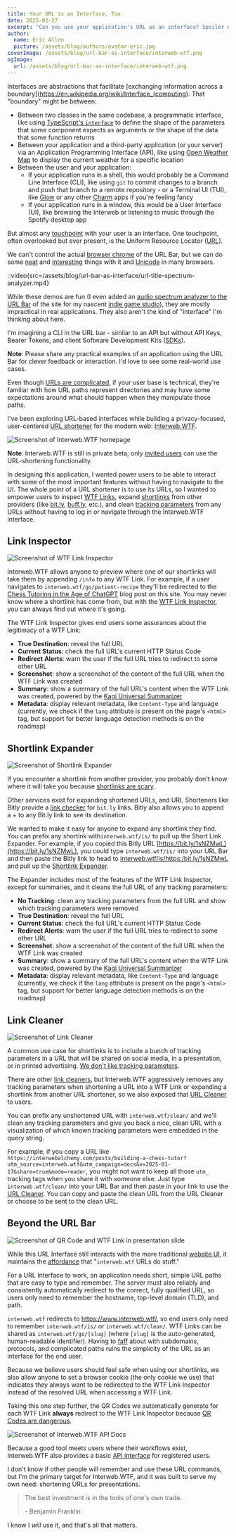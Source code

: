 ```yaml
---
title: Your URL is an Interface, Too
date: 2025-02-27
excerpt: "Can you use your application's URL as an interface? Spoiler Alert: Yes. Will users interact with it? Maybe."
author:
  name: Eric Allen
  picture: /assets/blog/authors/avatar-eric.jpg
coverImage: /assets/blog/url-bar-as-interface/interweb-wtf.png
ogImage:
  url: /assets/blog/url-bar-as-interface/interweb-wtf.png
---
```


Interfaces are abstractions that facilitate [exchanging information across a boundary](https://en.wikipedia.org/wiki/Interface_(computing). That "boundary" might be between:

- Between two classes in the same codebase, a programmatic interface, like using [TypeScript's `interface`](https://www.typescriptlang.org/docs/handbook/interfaces.html) to define the shape of the parameters that some component expects as arguments or the shape of the data that some function returns
- Between your application and a third-party application (or your server) via an Application Programming Interface (API), like using [Open Weather Map](https://openweathermap.org/api) to display the current weather for a specific location
- Between the user and your application:
  - If your application runs in a shell, this would probably be a Command Line Interface (CLI), like using `git` to commit changes to a branch and push that branch to a remote repository - or a Terminal UI (TUI), like [Glow](https://github.com/charmbracelet/glow) or any other [Charm](https://charm.sh/) apps if you're feeling fancy
  - If your application runs in a window, this would be a User Interface (UI), like browsing the Interweb or listening to music through the Spotify desktop app

But almost any [touchpoint](https://en.wikipedia.org/wiki/Touchpoint) with your user is an interface. One touchpoint, often overlooked but ever present, is the Uniform Resource Locator ([URL](https://developer.mozilla.org/en-US/docs/Glossary/URL)).

We can't control the actual [browser chrome](https://www.nngroup.com/articles/browser-and-gui-chrome/) of the URL Bar, but we can do some [neat](http://glench.com/hash/#) and [interesting](https://matthewrayfield.com/articles/animating-urls-with-javascript-and-emojis/) things with it and [Unicode](https://flaviocopes.com/javascript-unicode/) in many browsers.

::video{src=/assets/blog/url-bar-as-interface/url-title-spectrum-analyzer.mp4}

While these demos are fun (I even added an [audio spectrum analyzer to the URL Bar](https://github.com/DVDAGames/blog/blob/main/README.md#url-bar-spectrum-analyzer) of the site for my nascent [indie game studio](https://dvdagames.com/)), they are mostly impractical in real applications. They also aren't the kind of "interface" I'm thinking about here.

I'm imagining a CLI in the URL bar - similar to an API but without API Keys, Bearer Tokens, and client Software Development Kits ([SDKs](https://www.ibm.com/think/topics/api-vs-sdk)).

**Note**: Please share any practical examples of an application using the URL Bar for clever feedback or interaction. I'd love to see some real-world use cases.

Even though [URLs are complicated](https://www.netmeister.org/blog/urls.html), if your user base is technical, they're familiar with how URL paths represent directories and may have some expectations around what should happen when they manipulate those paths.

I've been exploring URL-based interfaces while building a privacy-focused, user-centered [URL shortener](https://en.wikipedia.org/wiki/URL_shortening) for the modern web: [Interweb.WTF](https://www.interweb.wtf/).

![Screenshot of Interweb.WTF homepage](interweb-wtf.png)

**Note**: Interweb.WTF is still in private beta; only [invited users](https://github.com/InterwebAlchemy/interweb-wtf/discussions/1) can use the URL-shortening functionality.

In designing this application, I wanted power users to be able to interact with some of the most important features without having to navigate to the UI. The whole point of a URL shortener is to use its URLs, so I wanted to empower users to inspect [WTF Links](https://www.interweb.wtf/docs/concepts/wtf-links), expand [shortlinks](https://www.interweb.wtf/docs/concepts/shortlinks) from other providers (like [bit.ly](https://bitly.com/), [buff.ly](https://buffer.com/), etc.), and clean [tracking parameters](https://www.interweb.wtf/docs/concepts/tracking) from any URLs without having to log in or navigate through the Interweb.WTF interface.

## Link Inspector

![Screenshot of WTF Link Inspector](/assets/blog/url-bar-as-interface/wtflink-inspector.png)

Interweb.WTF allows anyone to preview where one of our shortlinks will take them by appending `/info` to any WTF Link. For example, if a user navigates to `interweb.wtf/go/patient-recipe` they'll be redirected to the [Chess Tutoring in the Age of ChatGPT](https://interwebalchemy.com/posts/building-a-chess-tutor/) blog post on this site. You may never know where a shortlink has come from, but with the [WTF Link Inspector](https://www.interweb.wtf/go/patient-recipe/info), you can always find out where it's going.

The WTF Link Inspector gives end users some assurances about the legitimacy of a WTF Link:

- **True Destination**: reveal the full URL
- **Current Status**: check the full URL's current HTTP Status Code
- **Redirect Alerts**: warn the user if the full URL tries to redirect to some other URL
- **Screenshot**: show a screenshot of the content of the full URL when the WTF Link was created
- **Summary**: show a summary of the full URL's content when the WTF Link was created, powered by the [Kagi Universal Summarizer](https://help.kagi.com/kagi/api/summarizer.html)
- **Metadata**: display relevant metadata, like `Content-Type` and language (currently, we check if the `lang` attribute is present on the page's `<html>` tag, but support for better language detection methods is on the roadmap)

## Shortlink Expander

![Screenshot of Shortlink Expander](/assets/blog/url-bar-as-interface/shortlink-expander.png)

If you encounter a shortlink from another provider, you probably don't know where it will take you because [shortlinks are scary](https://gcs.civilservice.gov.uk/blog/link-shorteners-the-long-and-short-of-why-you-shouldnt-use-them/).

Other services exist for expanding shortened URLs, and URL Shorteners like Bitly provide a [link checker](https://support.bitly.com/hc/en-us/p/link-checker) for `bit.ly` links. Bitly also allows you to append a + to any Bit.ly link to see its destination.

We wanted to make it easy for anyone to expand any shortlink they find. You can prefix any shortink with`interweb.wtf/is/` to pull up the Short Link Expander. For example, if you copied this Bitly URL [https://bit.ly/1sNZMwL](https://bit.ly/1sNZMwL), you could type `interweb.wtf/is/` into your URL Bar and then paste the Bitly link to head to [interweb.wtf/is/https:/bit.ly/1sNZMwL](https://www.interweb.wtf/is/https://bit.ly/1sNZMwL) and pull up the [Shortlink Expander](https://www.interweb.wtf/docs/expand).

The Expander includes most of the features of the WTF Link Inspector, except for summaries, and it cleans the full URL of any tracking parameters:

- **No Tracking**: clean any tracking parameters from the full URL and show which tracking parameters were removed
- **True Destination**: reveal the full URL
- **Current Status**: check the full URL's current HTTP Status Code
- **Redirect Alerts**: warn the user if the full URL tries to redirect to some other URL
- **Screenshot**: show a screenshot of the content of the full URL when the WTF Link was created
- **Summary**: show a summary of the full URL's content when the WTF Link was created, powered by the [Kagi Universal Summarizer](https://help.kagi.com/kagi/api/summarizer.html)
- **Metadata**: display relevant metadata, like `Content-Type` and language (currently, we check if the `lang` attribute is present on the page's `<html>` tag, but support for better language detection methods is on the roadmap)

## Link Cleaner

![Screenshot of Link Cleaner](/assets/blog/url-bar-as-interface/link-cleaner.png)

A common use case for shortlinks is to include a bunch of tracking parameters in a URL that will be shared on social media, in a presentation, or in printed advertising. [We don't like tracking parameters](https://nordvpn.com/blog/how-to-remove-tracking-parameters-from-url/).

There are other [link cleaners](https://linkcleaner.app/), but Interweb.WTF aggressively removes any tracking parameters when shortening a URL into a WTF Link or expanding a shortlink from another URL shortener, so we also exposed that [URL Cleaner](https://www.interweb.wtf/docs/clean) to users.

You can prefix any unshortened URL with `interweb.wtf/clean/` and we'll clean any tracking parameters and give you back a nice, clean URL with a visualization of which known tracking parameters were embedded in the query string.

For example, if you copy a URL like `https://interwebalchemy.com/posts/building-a-chess-tutor?utm_source=interweb.wtf&utm_campaign=docs&v=2025-01-17&share=true&mode=reader`, you might not want to keep all those `utm_` tracking tags when you share it with someone else. Just type `interweb.wtf/clean/` into your URL Bar and then paste in your link to use the [URL Cleaner](https://interweb.wtf/clean/https://www.interweb.wtf/clean/https://interwebalchemy.com/posts/building-a-chess-tutor?utm_source=interweb.wtf&utm_campaign=docs). You can copy and paste the clean URL from the URL Cleaner or choose to be sent to the clean URL.

## Beyond the URL Bar

![Screenshot of QR Code and WTF Link in presentation slide](/assets/blog/url-bar-as-interface/interweb-wtf-qr-code.png)

While this URL Interface still interacts with the more traditional [website UI](https://www.interweb.wtf/docs/interfaces/web), it maintains the [affordance](https://www.interaction-design.org/literature/topics/affordances) that "`interweb.wtf` URLs do stuff."

For a URL Interface to work, an application needs short, simple URL paths that are easy to type and remember. The server must also reliably and consistently automatically redirect to the correct, fully qualified URL, so users only need to remember the hostname, top-level domain (TLD), and path.

`interweb.wtf` redirects to https://www.interweb.wtf/, so end users only need to remember `interweb.wtf/is/` or `interweb.wtf/clean/`. WTF Links can be shared as `interweb.wtf/go/[slug]` (where `[slug]` is the auto-generated, human-readable identifier). Having to [faff](https://dictionary.cambridge.org/dictionary/english/faff) about with subdomains, protocols, and complicated paths ruins the simplicity of the URL as an interface for the end user.

Because we believe users should feel safe when using our shortlinks, we also allow anyone to set a browser cookie (the only cookie we use) that indicates they always want to be redirected to the WTF Link Inspector instead of the resolved URL when accessing a WTF Link.

Taking this one step further, the QR Codes we automatically generate for each WTF Link **always** redirect to the WTF Link Inspector because [QR Codes are dangerous](https://theconversation.com/how-qr-codes-work-and-what-makes-them-dangerous-a-computer-scientist-explains-177217).

![Screenshot of Interweb.WTF API Docs](/assets/blog/url-bar-as-interface/interweb-wtf-api.png)

Because a good tool meets users where their workflows exist, Interweb.WTF also provides a basic [API interface](https://www.interweb.wtf/docs/interfaces/api) for registered users.

I don't know if other people will remember and use these URL commands, but I'm the primary target for Interweb.WTF, and it was built to serve my own need: shortening URLs for presentations.

> The best investment is in the tools of one's own trade.
>
> \- Benjamin Franklin

I know I _will_ use it, and that's all that matters.
